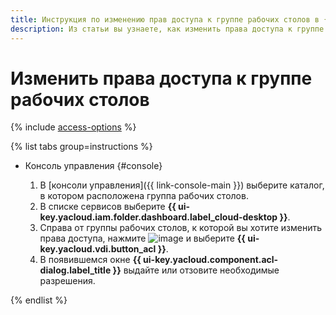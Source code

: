 ```yaml
---
title: Инструкция по изменению прав доступа к группе рабочих столов в {{ cloud-desktop-full-name }}
description: Из статьи вы узнаете, как изменить права доступа к группе рабочих столов в {{ cloud-desktop-full-name }}.
---
```


# Изменить права доступа к группе рабочих столов

{% include [access-options](../../../_includes/cloud-desktop/access-options.md) %}

{% list tabs group=instructions %}

- Консоль управления {#console}

  1. В [консоли управления]({{ link-console-main }}) выберите каталог, в котором расположена группа рабочих столов.
  1. В списке сервисов выберите **{{ ui-key.yacloud.iam.folder.dashboard.label_cloud-desktop }}**.
  1. Справа от группы рабочих столов, к которой вы хотите изменить права доступа, нажмите ![image](../../../_assets/console-icons/ellipsis.svg) и выберите **{{ ui-key.yacloud.vdi.button_acl }}**.
  1. В появившемся окне **{{ ui-key.yacloud.component.acl-dialog.label_title }}** выдайте или отзовите необходимые разрешения.

{% endlist %}
